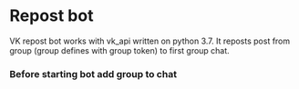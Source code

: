 # Repost bot
VK repost bot works with vk_api written on python 3.7.
It reposts post from group (group defines with group token) to first group chat.
### Before starting bot add group to chat
